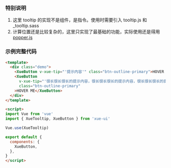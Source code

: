 ### 特别说明

1. 这里 tooltip 的实现不是组件，是指令。使用时需要引入 tooltip.js 和 _tooltip.sass
2. 计算位置还是比较复杂的，这里只实现了最基础的功能，实际使用还是得用 [popper.js](https://github.com/FezVrasta/popper.js/)

### 示例完整代码

```html
<template>
  <div class="demo">
    <XueButton v-xue-tip="'提示内容'" class="btn-outline-primary">HOVER ME</XueButton>
    <XueButton
      v-xue-tip="'很长很长很长的提示内容，很长很长很长的提示内容，很长很长很长的提示内容'"
      class="btn-outline-primary"
    >HOVER ME</XueButton>
  </div>
</template>

<script>
import Vue from 'vue'
import { XueTooltip, XueButton } from 'xue-ui'

Vue.use(XueTooltip)

export default {
  components: {
    XueButton,
  },
}
</script>
```